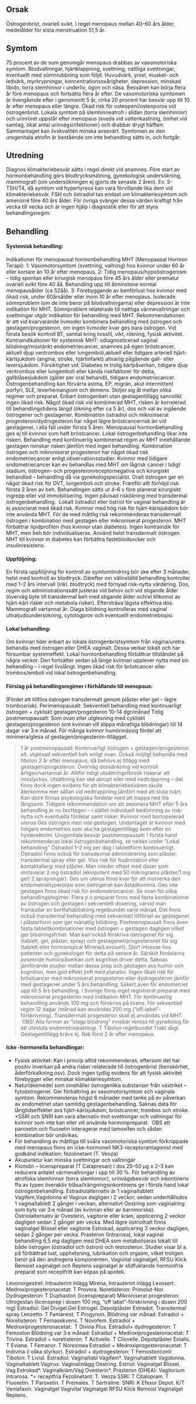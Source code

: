 ## Orsak

Östrogenbrist, ovariell svikt. I regel menopaus mellan 40–60 års ålder, medelålder för sista menstruation 51,5 år.

## Symtom

75 procent av de som genomgår menopaus drabbas av vasomotoriska symtom. Blodvallningar, hjärtklappning, svettning, nattliga svettningar, eventuellt med sömnrubbning som följd. Huvudvärk, yrsel, muskel- och ledvärk, myrkrypningar, koncentrationssvårigheter, depression, minskad libido, torra slemhinnor i underliv, ögon och näsa. Besvären kan börja flera år före menopaus och fortsätta flera år efter. De vasomotoriska symtomen är övergående efter i genomsnitt 5 år, cirka 20 procent har besvär upp till 10 år efter menopaus eller längre. Ökad risk för osteopeni/osteoporos vid östrogenbrist.
Lokala symtom på slemhinneatrofi i slidan (torra slemhinnor) och urinröret uppstår efter menopaus (sveda vid vattenkastning, ömhet vid samlag, ökat antal urinvägsinfektioner) och drabbar drygt hälften. Sammantaget kan livskvalitén minska avsevärt. Symtomen av den urogenitala atrofin är bestående om inte behandling sätts in, och fortgår.

## Utredning

Diagnos klimakteriebesvär sätts i regel direkt vid anamnes. Före start av hormonbehandling görs blodtrycksmätning, gynekologisk undersökning, mammografi (om undersökningen ej gjorts de senaste 2 åren). Ev. S-TSH/T4, då symtom vid hypertyreos kan vara förvillande lika dem vid klimakteriebesvär. FSH och östradiol tas endast om klimakteriesymtom och amenorré före 40 års ålder. För övriga svänger dessa värden kraftigt från vecka till vecka och är ingen hjälp i diagnostik eller för att styra behandlingsregim.

## Behandling

#### Systemisk behandling:

Indikationer för menopausal hormonbehandling MHT (Menopausal Hormon Terapi):
1: Vasomotorsymtom (svettning, vallning) hos kvinnor under 60 år eller kortare än 10 år efter menopaus. 2: Tidig menopaus/hypoöstrogenism – tidig spontan eller kirurgisk menopaus före 45 års ålder eller prematur ovariell svikt före 40 åå. Behandling upp till åtminstone normal menopausålder (ca 52åå). 3: Förebyggande av benförlust hos kvinnor med ökad risk, under 60årsålder eller inom 10 år efter menopaus.
Isolerade sömnproblem (om de inte beror på blodvallningarna) eller depression är inte indikation för MHT. Sömnproblem relaterade till nattliga värmevallningar och svettningar utgör indikation för behandling med MHT.
Rekommendationen är att vid kvarvarande livmoder kombinera behandling med östrogen och gestagen/progesteron, om ingen livmoder kvar ges bara östrogen. Vid första besök kontroll BT, samtal kring livsstil, vikt, rökning, fysisk aktivitet.
Kontraindikationer för systemisk MHT: odiagnosticerad vaginal blödning/misstänkt endometriecancer, anamnes på egen bröstcancer, aktuell djup ventrombos eller lungemboli,aktuell eller tidigare arteriell hjärt-kärlsjukdom (angina, stroke, hjärtinfarkt) allvarlig pågående gall- eller leversjukdom.
Försiktighet vid: Diabetes m trolig kärlpåverkan, tidigare djup ventrombos eller lungemboli eller kända riskfaktorer för detta, gallblåsesjukdom (gäller per oral behandl), tidigare endometriecancer. Östrogenbehandling kan förvärra astma, EP, migrän, akut intermittent porfyri, SLE, leverhemangiom och demens.
Skiljer sig åt mellan olika regimer och preparat. Enbart östrogenbeh utan gestagentillägg sannolikt ingen ökad risk. Något ökad risk vid kombinerad MHT, risken är korrelerad till behandlingstidens längd (ökning efter ca 5 år), dos och val av ingående östrogener och gestagener. Kombination östradiol och mikroniserat progesteron/dydrogesteron har något lägre bröstcancerrisk än vid gestagener, i alla fall under första 5 åren. Menopausal hormonbehandling ges ej till kvinnor som haft bröstcancer. Lokal östrogenbehandling ökar inte risken.
Behandling med kontinuerlig kombinerad regim av MHT innehållande gestagen minskar risken jämfört med ingen behandling. Kombination östrogen och mikroniserat progesteron har något ökad risk endometriecancer enligt observationsstudier. Kvinnor med tidigare endometriecancer kan ev behandlas med MHT om lågrisk cancer i tidigt stadium, östrogen- och progesteronreceptornegativa och kirurgiskt behandlad – behandling då via gynekologspecialist.
Oralt östrogen ger en något ökad risk för DVT, lungemboli och stroke. Framför allt förhöjd risk första 2 åren av beh. Behandlingen sätts ut 4–6 v före planerat kirurgiskt ingrepp eller vid immobilisering. Ingen påvisad riskökning med transdermal östrogenbehandling.  Lokalt östradiol eller östriol för vaginal behandling är ej associerat med ökad risk.
Kvinnor med hög risk för hjärt-kärlsjukdom bör inte använda MHT. För de med måttlig risk rekommenderas transdermalt östrogen i kombination med gestagen eller mikroniserat progesteron. MHT förbättrar lipidprofilen (hos kvinnor utan diabetes).
Ingen kontraindik för MHT, men beh bör individualiseras. Använd helst transdermalt östrogen. MHT till kvinnor m diabetes kan förbättra fasteblodsocker och insulinresistens.

#### Uppföljning:

En första uppföljning för kontroll av symtomlindring bör ske efter 3 månader, helst med kontroll av blodtryck. Därefter om välinställd behandling kontroller med 1–2 års intervall (inkl. blodtryck) med förnyad risk-nytta värdering. Dos, regim och administrationssätt justeras vid behov och vid stigande ålder (överväg byte till transdermal beh med stigande ålder och/el tillkomst av hjärt-kärl risker och metabola risker). Eftersträva lägsta effektiva dos. Mammografi vartannat år. Olaga blödning kontrolleras med vaginal ultraljudsundersökning, cytologprov och eventuellt endometriebiopsi.

#### Lokal behandling:

Om kvinnan lider enbart av lokala östrogenbristsymtom från vagina/uretra behandla med östrogen eller DHEA vaginalt. Dessa verkar lokalt och har försumbar systemeffekt. Lokal hormonbehandling förbättrar tillståndet på några veckor. Den fortsätter sedan så länge kvinnan upplever nytta med sin behandling – i regel livslångt. Ingen ökad risk för bröstcancer eller trombos/emboli vid lokal östrogenbehandling.

#### Förslag på behandlingsregimer i förhållande till menopaus:

(Fördel att tillföra östrogen transdermalt genom plåster eller gel – lägre trombosrisk).
Perimenopausalt: Sekventiell behandling med kontinuerligt östrogen + cykliskt gestagen/progesteron 10–14 dgr/månad
Tidig postmenopausalt: Som ovan eller utglesning med cykliskt gestagen/progesteron (om kvinnan vill slippa månatliga blödningar) till 14 dagar var 3:e månad. För många kvinnor humörmässig fördel att minimera/glesa ut gestagen/progesteron-tillägget.
> 1 år postmenopausalt: Kontinuerligt östrogen + gestagen/progesteron alt. utglesad sekventiell beh enligt ovan. Också möjligt behandla med tibolon 2 år efter menopaus, då behövs ej tillägg med gestagen/progesteron.
Överväg dossänkning vid kontroll årligen/vartannat år. Alltför tidigt utsättningsförsök riskerar att misslyckas. Utsättning kan ske abrupt eller med nedtrappning – det finns dock ingen evidens för att klimakteriebesvären skulle återkomma mer sällan vid nedtrappning jämfört med att sluta tvärt. Kan dock finnas psykologiska fördelar med att trappa ned lite långsamt. Tidigare rekommendation om att seponera MHT efter 5 års behandling är nu borttagen – i stället individuell bedömning av risk-nytta och eventuella fördelar samt risker.
Kvinnor med bortopererad uterus Ges östrogen men inte gestagen. Undantaget är kvinnor med tidigare endometrios som ska ha gestagentillägg även efter en hysterektomi.
Urogenitala besvär postmenopausalt: I första hand rekommenderas lokal östrogenbehandling, se nedan under ”Lokal behandling”
Östradiol 1–2 mg per dag i tablettform kontinuerligt. Östradiol finns också för transdermal administrering som plåster, transdermal spray eller gel. Viss risk för hudirritation eller kontaktallergi med plåster. Man inleder oftast med doser som motsvarar 2 mg östradiol (ekvipotent med 50 mikrograms plåster/1 mg gel/ 2 sprayningar).
Ges om uterus finns kvar för att motverka den endometriehyperplasi som östrogenet kan åstadkomma. Ges inte gestagen finns ökad risk för endometriecancer. Se ovan för olika behandlingsregimer. Flera p.o preparat finns med fasta kombinationer av östrogen och gestagen i sekventiell dosering, varvid man framkallar en bortfallsblödning regelbundet varje månad. Det finns också transdermal behandling med sekventiell tillförsel av gestagenet i plåsterform som ger månatlig blödning. Postmenopausalt finns även fasta tablettkombinationer med östrogen + gestagen dagligen vilket ger blödningsfrihet. Man kan också förskriva östrogenet för sig (tablett, gel, plåster, spray) och gestagenet/progesteronet för sig (tablett eller hormonspiral Mirena/Levosert).
Stort intresse hos patienter och gynekologer för detta på senare år. Särskilt fördelarna avseende humörpåverkan och kognition driver detta. Saknas jämförande studier mellan dessa prep och gestagen avs humör och kognition, men god effekt jmft med placebo. Ingen ökad risk för bröstcancer med mikroniserat progesteron eller dydrogesteron jämför med gestagener under 5 års behandling. Säkert även för endometriet upp till 5 års behandling. I Sverige finns inget registrerat preparat med mikroniserat progesteron med indikation MHT. För kontinuerlig behandling används 100 mg och förskrivs på licens. För sekventiell regim 12 dagar /månad kan användas 200 mg (”off-label”-förskrivning). Transdermalt progesteron skall ej användas vid MHT.
 OBS! Alla former av ”olaga blödning” innebär remiss till gynekolog för att utesluta endometriepatologi.
T Tibolon regelbundet 1 tabl dagl. Gestagentillägg krävs ej. Rek först 2 år efter menopaus.

#### Icke -hormonella behandlingar:

* Fysisk aktivitet: Kan i princip alltid rekommenderas, eftersom det har positiv inverkan på andra risker relaterade till östrogenbrist (benskörhet, åderförkalkning osv). Dock ingen tydlig evidens för att fysisk aktivitet förebygger eller minskar klimakteriesymtom.
* Naturläkemedel som innehåller östrogenlika substanser från växtriket – fytoöstrogener. Ger förbättring av vasomotorsymtom och vaginala symtom. Rekommenderas högst 6 månader med tanke på ev påverkan av endometriet utan samtidig gestagenbehandling. Saknas data för långtidseffekter avs hjärt-kärlsjukdom, bröstcancer, trombos och stroke.
*SSRI och SNRI kan vara alternativ mot svettningar och vallningar för kvinnor som inte kan eller vill använda hormonpreparat.  OBS att paroxetin och fluoxetin interagerar med tamoxifen och sådan kombination bör undvikas.
* För behandling av måttliga till svåra vasomotoriska symtom förknippade med menopaus finns en icke-hormonell NK3-receptorantagonist med godkänd indikation: fezolinetant (T. Veoza)
* Akupunktur kan minska svettningar och vallningar
* Klonidin – licenspreparat (T Catapresan) i dos 25–50 µg x 2–3 kan reducera antalet värmevallningar i upp till 30 %.
För behandling av atrofiska slemhinnor (torra slemhinnor), urinvägsbesvär och inkontinens ffa av typen överaktiv blåsa/trängningsinkontinens ge i första hand lokal östrogenbehandling. Estradiolalternativ är 1 vaginaltablett Vagifem,Vagidonna el Vagirux dagligen i 2 veckor, sedan underhållsdos 1 vaginaltablett 2 gånger i veckan, alternativt Oestring som vaginalring som byts var 3:e månad (av kvinnan eller av barnmorska). Östriolalternativ är Ovesterin, vagitorie eller kräm, applicering 2 veckor dagligen sedan 2 gånger per vecka. Med lägre östriolhalt finns vaginalgel Blissel eller vagitorie Estrokad, applicering 3 veckor dagligen, sedan 2 gånger per vecka.
Prasteron (Intrarosa), lokal vaginal behandling 6,5 mg dagligen med DHEA som metaboliseras lokalt till både östrogen (östradiol och östron) och testosteron. Studier visar bl a. på förbättrad lust, upphetsning, lubrikation och orgasm, vilket troligen beror på den androgena komponenten.
Vagivital vaginalgel, RFSU Klick Remoist vaginalgel och Replens vaginalgel är slidfuktande hormonfria preparat som receptfritt kan köpas på apotek.


Levonorgestrel: Intrauterint inlägg Mirena, Intrauterint inlägg Levosert.
Medroxiprogesteronacetat: T Provera.
Noretisteron: Primolut-Nor.
Dydrogesteron: T Duphaston (licenspreparat)
Mikroniserat progesteron: Utrogestan (licensprep i dosen 100 mg, ”off label”-förskrivning i dosen 200 mg)
Estradiol: Gel Divigel.Gel Estrogel. Depotplåster Estradot. Transdermal spray Lenzetto. T Femanest. T Progynon.
Blödning var månad:
Estradiol + Noretisteron: T Femasekvens. T Novofem.
Estradiol + Medroxiprogesteronacetat:  T Divina Plus.
Estradiol+ dydrogesteron: T Femoston
Blödning var 3:e månad:
Estradiol + Medroxiprogesteronacetat: T Trivina.
Estradiol + noretisteron: T Activelle. T Cliovelle. Depotplåster Estalis. T Eviana. T Femanor. T Noresmea
Estradiol + Medroxiprogesteronacetat: T Indivina (i olika styrkor).
Estradiol + dydrogesteron: T Femostonconti
Tibolon: T Livial.
Estradiol: Vaginaltabl Vagifem*. Vaginaltablett Vagidonna. Vaginaltablett Vagirux. Vaginalinlägg Oestring.
Estriol: Vaginalgel Blissel. Vag Estrokad*. Vaginalkräm/Vag Ovesterin*.
Prasteron (DHEA): Vagitorium Intrarosa.
*= receptfria
Fezolinetant: T. Veoza
SSRI: T Citalopram. T Fluoxetin. T Paroxetin. T Premalex. T Sertraline.
SNRI: K Efexor Depot. K/T Venlafaxin.
Vaginalgel Vagivital
Vaginalgel RFSU Klick Remoist
Vaginalgel Replens.

